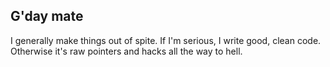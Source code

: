 ## G'day mate

I generally make things out of spite. If I'm serious, I write good, clean code. Otherwise it's raw pointers and hacks all the way to hell. 
